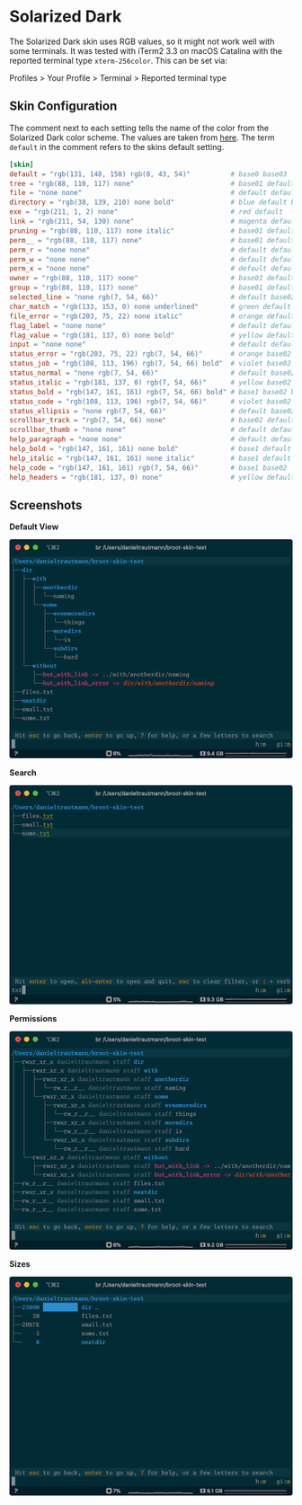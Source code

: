 # Solarized Dark

The Solarized Dark skin uses RGB values, so it might not work well with some
terminals. It was tested with iTerm2 3.3 on macOS Catalina with the reported
terminal type `xterm-256color`. This can be set via:

Profiles > Your Profile > Terminal > Reported terminal type

## Skin Configuration

The comment next to each setting tells the name of the color from the Solarized
Dark color scheme. The values are taken from
[here](https://github.com/altercation/solarized#the-values). The term `default`
in the comment refers to the skins default setting.

```toml
[skin]
default = "rgb(131, 148, 150) rgb(0, 43, 54)"          # base0 base03
tree = "rgb(88, 110, 117) none"                        # base01 default
file = "none none"                                     # default default
directory = "rgb(38, 139, 210) none bold"              # blue default bold
exe = "rgb(211, 1, 2) none"                            # red default
link = "rgb(211, 54, 130) none"                        # magenta default
pruning = "rgb(88, 110, 117) none italic"              # base01 default italic
perm__ = "rgb(88, 110, 117) none"                      # base01 default
perm_r = "none none"                                   # default default
perm_w = "none none"                                   # default default
perm_x = "none none"                                   # default default
owner = "rgb(88, 110, 117) none"                       # base01 default
group = "rgb(88, 110, 117) none"                       # base01 default
selected_line = "none rgb(7, 54, 66)"                  # default base02
char_match = "rgb(133, 153, 0) none underlined"        # green default underlined
file_error = "rgb(203, 75, 22) none italic"            # orange default italic
flag_label = "none none"                               # default default
flag_value = "rgb(181, 137, 0) none bold"              # yellow default bold
input = "none none"                                    # default default
status_error = "rgb(203, 75, 22) rgb(7, 54, 66)"       # orange base02
status_job = "rgb(108, 113, 196) rgb(7, 54, 66) bold"  # violet base02 bold
status_normal = "none rgb(7, 54, 66)"                  # default base02
status_italic = "rgb(181, 137, 0) rgb(7, 54, 66)"      # yellow base02
status_bold = "rgb(147, 161, 161) rgb(7, 54, 66) bold" # base1 base02 bold
status_code = "rgb(108, 113, 196) rgb(7, 54, 66)"      # violet base02
status_ellipsis = "none rgb(7, 54, 66)"                # default base02
scrollbar_track = "rgb(7, 54, 66) none"                # base02 default
scrollbar_thumb = "none none"                          # default default
help_paragraph = "none none"                           # default default
help_bold = "rgb(147, 161, 161) none bold"             # base1 default bold
help_italic = "rgb(147, 161, 161) none italic"         # base1 default italic
help_code = "rgb(147, 161, 161) rgb(7, 54, 66)"        # base1 base02
help_headers = "rgb(181, 137, 0) none"                 # yellow default
```

## Screenshots

**Default View**

![default](img/skins/solarized_dark/default.png)

**Search**

![default](img/skins/solarized_dark/search.png)

**Permissions**

![default](img/skins/solarized_dark/perms.png)

**Sizes**

![default](img/skins/solarized_dark/sizes.png)
